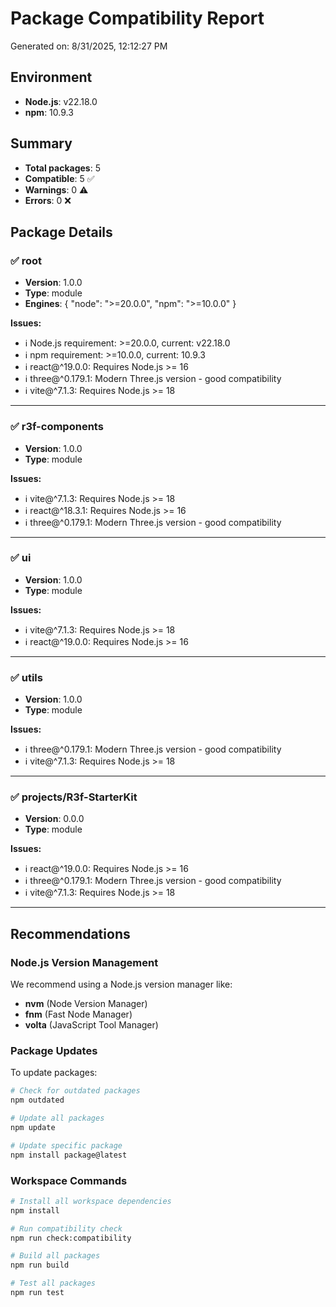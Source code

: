 # Package Compatibility Report

Generated on: 8/31/2025, 12:12:27 PM

## Environment

- **Node.js**: v22.18.0
- **npm**: 10.9.3

## Summary

- **Total packages**: 5
- **Compatible**: 5 ✅
- **Warnings**: 0 ⚠️
- **Errors**: 0 ❌

## Package Details

### ✅ root

- **Version**: 1.0.0
- **Type**: module
- **Engines**: {
  "node": ">=20.0.0",
  "npm": ">=10.0.0"
  }

**Issues:**

- ℹ️ Node.js requirement: >=20.0.0, current: v22.18.0
- ℹ️ npm requirement: >=10.0.0, current: 10.9.3
- ℹ️ react@^19.0.0: Requires Node.js >= 16
- ℹ️ three@^0.179.1: Modern Three.js version - good compatibility
- ℹ️ vite@^7.1.3: Requires Node.js >= 18

---

### ✅ r3f-components

- **Version**: 1.0.0
- **Type**: module

**Issues:**

- ℹ️ vite@^7.1.3: Requires Node.js >= 18
- ℹ️ react@^18.3.1: Requires Node.js >= 16
- ℹ️ three@^0.179.1: Modern Three.js version - good compatibility

---

### ✅ ui

- **Version**: 1.0.0
- **Type**: module

**Issues:**

- ℹ️ vite@^7.1.3: Requires Node.js >= 18
- ℹ️ react@^19.0.0: Requires Node.js >= 16

---

### ✅ utils

- **Version**: 1.0.0
- **Type**: module

**Issues:**

- ℹ️ three@^0.179.1: Modern Three.js version - good compatibility
- ℹ️ vite@^7.1.3: Requires Node.js >= 18

---

### ✅ projects/R3f-StarterKit

- **Version**: 0.0.0
- **Type**: module

**Issues:**

- ℹ️ react@^19.0.0: Requires Node.js >= 16
- ℹ️ three@^0.179.1: Modern Three.js version - good compatibility
- ℹ️ vite@^7.1.3: Requires Node.js >= 18

---

## Recommendations

### Node.js Version Management

We recommend using a Node.js version manager like:

- **nvm** (Node Version Manager)
- **fnm** (Fast Node Manager)
- **volta** (JavaScript Tool Manager)

### Package Updates

To update packages:

```bash
# Check for outdated packages
npm outdated

# Update all packages
npm update

# Update specific package
npm install package@latest
```

### Workspace Commands

```bash
# Install all workspace dependencies
npm install

# Run compatibility check
npm run check:compatibility

# Build all packages
npm run build

# Test all packages
npm run test
```
